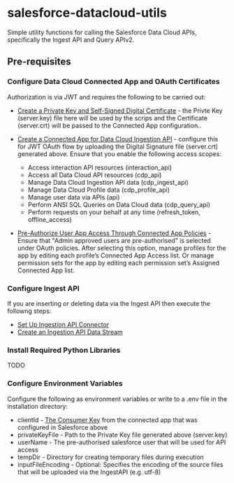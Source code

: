 # salesforce-datacloud-utils
Simple utility functions for calling the Salesforce Data Cloud APIs, specifically the Ingest API and Query APIv2.

## Pre-requisites

### Configure Data Cloud Connected App and OAuth Certificates
Authorization is via JWT and requires the following to be carried out:
* [Create a Private Key and Self-Signed Digital Certificate](https://developer.salesforce.com/docs/atlas.en-us.sfdx_dev.meta/sfdx_dev/sfdx_dev_auth_key_and_cert.htm) - the Privte Key (server.key) file here will be used by the scrips and the Certificate (server.crt) will be passed to the Connected App configuration..
* [Create a Connected App for Data Cloud Ingestion API](https://help.salesforce.com/s/articleView?id=sf.connected_app_create_api_integration.htm&type=5) - configure this for JWT OAuth flow by uploading the Digital Signature file (server.crt) generated above.  Ensure that you enable the following access scopes: 

  * Access interaction API resources (interaction_api)
  * Access all Data Cloud API resources (cdp_api)
  * Manage Data Cloud Ingestion API data (cdp_ingest_api)
  * Manage Data Cloud Profile data (cdp_profile_api)
  * Manage user data via APIs (api)
  * Perform ANSI SQL Queries on Data Cloud data (cdp_query_api)
  * Perform requests on your behalf at any time (refresh_token, offline_access)

* [Pre-Authorize User App Access Through Connected App Policies](https://help.salesforce.com/s/articleView?id=sf.branded_apps_allow_deny_con_app.htm&type=5) - Ensure that "Admin approved users are pre-authorised" is selected under OAuth policies.  After selecting this option, manage profiles for the app by editing each profile’s Connected App Access list. Or manage permission sets for the app by editing each permission set’s Assigned Connected App list.

### Configure Ingest API
If you are inserting or deleting data via the Ingest API then execute the followng steps:
* [Set Up Ingestion API Connector](https://help.salesforce.com/s/articleView?id=sf.c360_a_connect_an_ingestion_source.htm&type=5)
* [Create an Ingestion API Data Stream](https://help.salesforce.com/s/articleView?id=sf.c360_a_create_ingestion_data_stream.htm&type=5)

### Install Required Python Libraries

TODO

### Configure Environment Variables

Configure the following as environment variables or write to a .env file in the installation directory:

* clientId - [The Consumer Key](https://help.salesforce.com/s/articleView?id=sf.connected_app_rotate_consumer_details.htm&type=5) from the connected app that was configured in Salesforce above
* privateKeyFile - Path to the Private Key file generated above (server.key)
* userName - The pre-authorised salesforce user that will be used for API access
* tempDir - Directory for creating temporary files during execution
* inputFileEncoding - Optional: Specifies the encoding of the source files that will be uploaded via the IngestAPI (e.g. utf-8)


